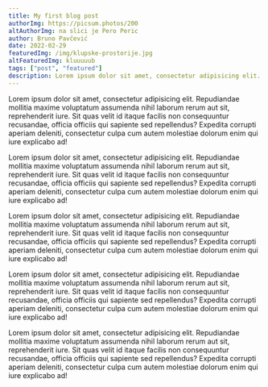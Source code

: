 ```yaml
---
title: My first blog post
authorImg: https://picsum.photos/200
altAuthorImg: na slici je Pero Peric
author: Bruno Pavčević
date: 2022-02-29
featuredImg: /img/klupske-prostorije.jpg
altFeaturedImg: kluuuuub
tags: ["post", "featured"]
description: Lorem ipsum dolor sit amet, consectetur adipisicing elit. Repudiandae mollitia maxime voluptatum assumenda nihil laborum rerum aut sit, reprehenderit iure. Sit quas velit id itaque facilis non consequuntur recusandae, officia officiis qui sapiente sed repellendus? Expedita corrupti aperiam deleniti, consectetur culpa cum autem molestiae dolorum enim qui iure explicabo ad!
---
```


Lorem ipsum dolor sit amet, consectetur adipisicing elit. Repudiandae mollitia maxime voluptatum assumenda nihil laborum rerum aut sit, reprehenderit iure. Sit quas velit id itaque facilis non consequuntur recusandae, officia officiis qui sapiente sed repellendus? Expedita corrupti aperiam deleniti, consectetur culpa cum autem molestiae dolorum enim qui iure explicabo ad!

Lorem ipsum dolor sit amet, consectetur adipisicing elit. Repudiandae mollitia maxime voluptatum assumenda nihil laborum rerum aut sit, reprehenderit iure. Sit quas velit id itaque facilis non consequuntur recusandae, officia officiis qui sapiente sed repellendus? Expedita corrupti aperiam deleniti, consectetur culpa cum autem molestiae dolorum enim qui iure explicabo ad!

Lorem ipsum dolor sit amet, consectetur adipisicing elit. Repudiandae mollitia maxime voluptatum assumenda nihil laborum rerum aut sit, reprehenderit iure. Sit quas velit id itaque facilis non consequuntur recusandae, officia officiis qui sapiente sed repellendus? Expedita corrupti aperiam deleniti, consectetur culpa cum autem molestiae dolorum enim qui iure explicabo ad!

Lorem ipsum dolor sit amet, consectetur adipisicing elit. Repudiandae mollitia maxime voluptatum assumenda nihil laborum rerum aut sit, reprehenderit iure. Sit quas velit id itaque facilis non consequuntur recusandae, officia officiis qui sapiente sed repellendus? Expedita corrupti aperiam deleniti, consectetur culpa cum autem molestiae dolorum enim qui iure explicabo ad!

Lorem ipsum dolor sit amet, consectetur adipisicing elit. Repudiandae mollitia maxime voluptatum assumenda nihil laborum rerum aut sit, reprehenderit iure. Sit quas velit id itaque facilis non consequuntur recusandae, officia officiis qui sapiente sed repellendus? Expedita corrupti aperiam deleniti, consectetur culpa cum autem molestiae dolorum enim qui iure explicabo ad!
